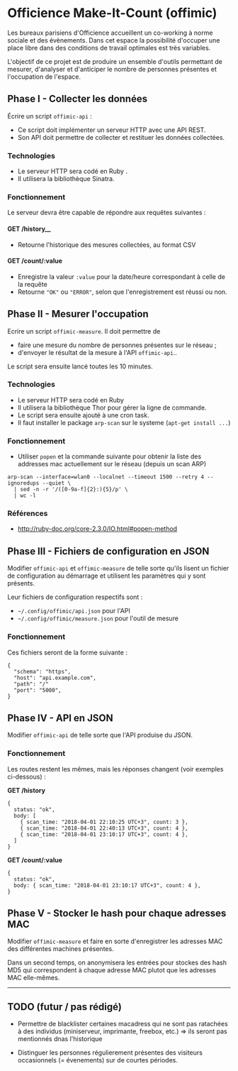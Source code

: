 
# Officience Make-It-Count (offimic)

Les bureaux parisiens d'Officience accueillent un co-working à norme sociale et des évènements. Dans cet espace la possibilité d'occuper une place libre dans des conditions de travail optimales est très variables.

L'objectif de ce projet est de produire un ensemble d'outils permettant de mesurer, d'analyser et d'anticiper le nombre de personnes présentes et l'occupation de l'espace.


## Phase I - Collecter les données

Écrire un script `offimic-api` :

- Ce script doit implémenter un serveur HTTP avec une API REST. 
- Son API doit permettre de collecter et restituer les données collectées.


### Technologies

- Le serveur HTTP sera codé en Ruby .
- Il utilisera la bibliothèque Sinatra.


### Fonctionnement

Le serveur devra être capable de répondre aux requêtes suivantes :

#### GET /history__

- Retourne l'historique des mesures collectées, au format CSV 

#### GET /count/:value

- Enregistre la valeur `:value` pour la date/heure correspondant à celle de la requête
- Retourne `"OK"` ou `"ERROR"`, selon que l'enregistrement est réussi ou non.



## Phase II - Mesurer l'occupation

Ecrire un script `offimic-measure`. Il doit permettre de 

- faire une mesure du  nombre de personnes présentes sur le réseau ;
- d'envoyer le résultat de la mesure à l'API `offimic-api`..

Le script sera ensuite lancé toutes les 10 minutes.


### Technologies

- Le serveur HTTP sera codé en Ruby 
- Il utilisera la bibliothèque Thor pour gérer la ligne de commande.
- Le script sera ensuite ajouté à une cron task.
- Il faut installer le package `arp-scan` sur le systeme (`apt-get install ...`)

### Fonctionnement

- Utiliser `popen` et la commande suivante pour obtenir la liste des addresses mac actuellement sur le réseau (depuis un scan ARP)

~~~~
arp-scan --interface=wlan0 --localnet --timeout 1500 --retry 4 --ignoredups --quiet \
  | sed -n -r '/([0-9a-f]{2}:){5}/p' \
  | wc -l
~~~~

### Références

- http://ruby-doc.org/core-2.3.0/IO.html#popen-method

## Phase III - Fichiers de configuration en JSON

Modifier `offimic-api` et `offimic-measure` de telle sorte qu'ils lisent un fichier de configuration au démarrage et utilisent les paramètres qui y sont présents.

Leur fichiers de configuration respectifs sont : 

- `~/.config/offimic/api.json` pour l'API
- `~/.config/offimic/measure.json` pour l'outil de mesure

### Fonctionnement

Ces fichiers seront de la forme suivante : 

~~~~
{ 
  "schema": "https",
  "host": "api.example.com",
  "path": "/"
  "port": "5000",
}
~~~~



## Phase IV - API en JSON

Modifier `offimic-api` de telle sorte que l'API produise du JSON.

### Fonctionnement

Les routes restent les mêmes, mais les réponses changent (voir exemples ci-dessous) :

__GET /history__

~~~~
{
  status: "ok",
  body: [
    { scan_time: "2018-04-01 22:10:25 UTC+3", count: 3 },
    { scan_time: "2018-04-01 22:40:13 UTC+3", count: 4 },
    { scan_time: "2018-04-01 23:10:17 UTC+3", count: 4 },
  ]
}
~~~~

__GET /count/:value__

~~~~
{
  status: "ok",
  body: { scan_time: "2018-04-01 23:10:17 UTC+3", count: 4 },
}
~~~~



## Phase V - Stocker le hash pour chaque adresses MAC 

Modifier `offimic-measure` et faire en sorte d'enregistrer les adresses MAC des différentes machines présentes.

Dans un second temps, on anonymisera les entrées pour stockes des hash MD5 qui correspondent à chaque adresse MAC plutot que les adresses MAC elle-mêmes.

----

## TODO (futur / pas rédigé)

- Permettre de blacklister certaines macadress qui ne sont pas ratachées à des individus (miniserveur, imprimante, freebox, etc.) => ils seront pas mentionnés dnas l'historique

- Distinguer les personnes régulierement présentes des visiteurs occasionnels (= évenements) sur de courtes périodes.
